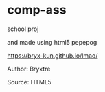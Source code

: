 # comp-ass
school proj

and made using html5 pepepog

https://bryx-kun.github.io/lmao/

Author: Bryxtre

Source: HTML5 
